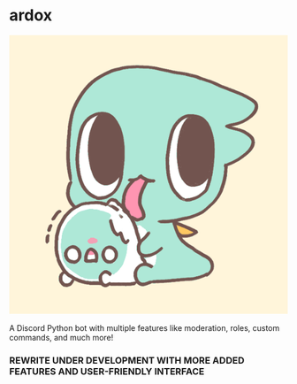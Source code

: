 # ardox
![Ardox](/ardox.png)


A Discord Python bot with multiple features like moderation, roles, custom commands, and much more!
### REWRITE UNDER DEVELOPMENT WITH MORE ADDED FEATURES AND USER-FRIENDLY INTERFACE
